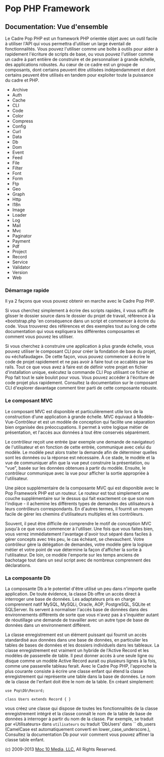 Pop PHP Framework
=================

Documentation: Vue d'ensemble
-----------------------------

Le Cadre Pop PHP est un framework PHP orientée objet avec un outil
facile à utiliser l'API qui vous permettra d'utiliser un large éventail
de fonctionnalités. Vous pouvez l'utiliser comme une boîte à outils pour
aider à rapidement l'écriture de scripts de base, ou vous pouvez
l'utiliser comme un cadre à part entière de construire et de
personnaliser à grande échelle, des applications robustes. Au cœur de ce
cadre est un groupe de composants, dont certains peuvent être utilisées
indépendamment et dont certains peuvent être utilisés en tandem pour
exploiter toute la puissance du cadre et PHP.

-   Archive
-   Auth
-   Cache
-   CLI
-   Code
-   Color
-   Compress
-   Config
-   Curl
-   Data
-   Db
-   Dom
-   Event
-   Feed
-   File
-   Filter
-   Font
-   Form
-   Ftp
-   Geo
-   Graph
-   Http
-   I18n
-   Image
-   Loader
-   Log
-   Mail
-   Mvc
-   Paginator
-   Payment
-   Pdf
-   Project
-   Record
-   Service
-   Validator
-   Version
-   Web

### Démarrage rapide

Il ya 2 façons que vous pouvez obtenir en marche avec le Cadre Pop PHP.

Si vous cherchez simplement à écrire des scripts rapides, il vous suffit
de glisser le dossier source dans le dossier du projet de travail,
référence à la «bootstrap.php 'en conséquence dans un script et
commencer à écrire du code. Vous trouverez des références et des
exemples tout au long de cette documentation qui vous expliquera les
différentes composantes et comment vous pouvez les utiliser.

Si vous cherchez à construire une application à plus grande échelle,
vous pouvez utiliser le composant CLI pour créer la fondation de base du
projet, ou «échafaudage». De cette façon, vous pouvez commencer à écrire
le code de projet rapidement et ne pas avoir à faire tout ce accablés
par les rails. Tout ce que vous avez à faire est de définir votre projet
en fichier d'installation unique, exécutez la commande CLI Pop utilisant
ce fichier et Pop fait tout le sale boulot pour vous. Vous pouvez
accéder à l'écriture de code projet plus rapidement. Consultez la
documentation sur le composant CLI d'explorer davantage comment tirer
parti de cette composante robuste.

### Le composant MVC

Le composant MVC est disponible et particulièrement utile lors de la
construction d'une application à grande échelle. MVC équivaut à
Modèle-Vue-Contrôleur et est un modèle de conception qui facilite une
séparation bien organisée des préoccupations. Il permet à votre logique
métier de présentation, et l'accès aux données à tout être conservés
séparément.

Le contrôleur reçoit une entrée (par exemple une demande de navigateur)
de l'utilisateur et en fonction de cette entrée, communique avec celui
du modèle. Le modèle peut alors traiter la demande afin de déterminer
quelles sont les données ou la réponse est nécessaire. À ce stade, le
modèle et la vue de communiquer afin que la vue peut construire la
présentation, ou "vue", basée sur les données obtenues à partir du
modèle. Ensuite, le contrôleur communique avec la vue pour afficher la
sortie appropriée à l'utilisateur.

Une pièce supplémentaire de la composante MVC qui est disponible avec le
Pop Framework PHP est un routeur. Le routeur est tout simplement une
couche supplémentaire sur le dessus qui fait exactement ce que son nom
l'indique - il achemine les différents types de demandes des
utilisateurs à leurs contrôleurs correspondants. En d'autres termes, il
fournit un moyen facile de gérer les chemins d'utilisateurs multiples et
les contrôleurs.

Souvent, il peut être difficile de comprendre le motif de conception MVC
jusqu'à ce que vous commencer à l'utiliser. Une fois que vous faites
bien, vous verrez immédiatement l'avantage d'avoir tout séparé dans
faciles à gérer concepts avec très peu, le cas échéant, se chevauchent.
Votre contrôleur gère la délégation de demandes, votre modèle gère la
logique métier et votre point de vue détermine la façon d'afficher la
sortie à l'utilisateur. De loin, ce modèle l'emporte sur les temps
anciens de bachotage tout dans un seul script avec de nombreux
comprennent des déclarations.

### La composante Db

La composante Db a le potentiel d'être utilisé un peu dans n'importe
quelle application. De toute évidence, la classe Db offre un accès
direct à interroger une base de données. Les adaptateurs pris en charge
comprennent natif MySQL, MySQLi, Oracle, AOP, PostgreSQL, SQLite et
SQLServer. Ils servent à normaliser l'accès base de données dans des
environnements différents de sorte que vous n'avez pas à s'inquiéter
autant de réoutillage une demande de travailler avec un autre type de
base de données dans un environnement différent.

La classe enregistrement est un élément puissant qui fournit un accès
standardisé aux données dans une base de données, en particulier les
tables de bases de données et les dossiers individuels dans les tableaux.
La classe enregistrement est vraiment un hybride de l'Active Record et
les modèles de passerelle de table. Il peut donner accès à une seule
ligne ou disque comme un modèle Active Record aurait ou plusieurs lignes
à la fois, comme une passerelle tableau ferait. Avec le Cadre Pop PHP,
l'approche la plus courante consiste à écrire une classe enfant qui étend
la classe enregistrement qui représente une table dans la base de données.
Le nom de la classe de l'enfant doit être le nom de la table. En
créant simplement:

    use Pop\Db\Record;

    class Users extends Record { }

vous créez une classe qui dispose de toutes les fonctionnalités de la
classe enregistrement intégré et la classe connaît le nom de la table
de base de données à interroger à partir du nom de la classe. Par
exemple, se traduit par «Utilisateurs» dans `utilisateurs` ou traduit
'DbUsers' dans `` db_users (CamelCase est automatiquement converti en
lower_case_underscore.), Consultez la documentation Db pour voir comment
vous pouvez affiner la classe table enfant.

\(c) 2009-2013 [Moc 10 Media, LLC.](http://www.moc10media.com) All
Rights Reserved.
